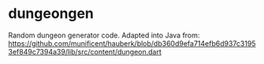 # dungeongen
Random dungeon generator code.
Adapted into Java from:
https://github.com/munificent/hauberk/blob/db360d9efa714efb6d937c31953ef849c7394a39/lib/src/content/dungeon.dart